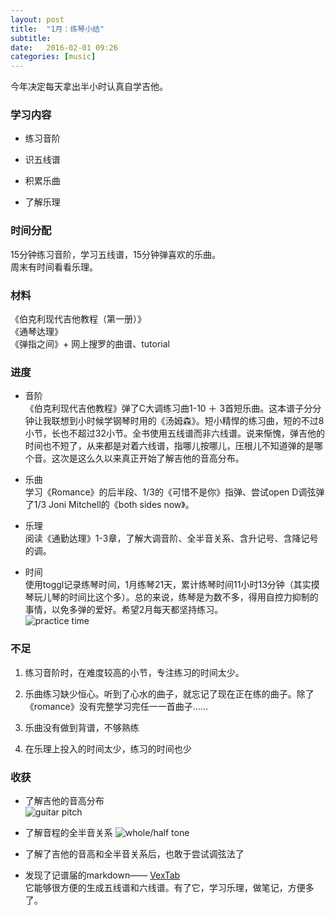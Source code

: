 ```yaml
---
layout: post
title:  "1月：练琴小结"
subtitle: 
date:   2016-02-01 09:26
categories: [music]
---
```

今年决定每天拿出半小时认真自学吉他。  

### 学习内容  

- 练习音阶  
  
- 识五线谱   
  
- 积累乐曲  
  
- 了解乐理  
  
### 时间分配

15分钟练习音阶，学习五线谱，15分钟弹喜欢的乐曲。  
周末有时间看看乐理。      

### 材料  
《伯克利现代吉他教程（第一册）》  
《通琴达理》  
《弹指之间》+ 网上搜罗的曲谱、tutorial  

### 进度      
- 音阶  
《伯克利现代吉他教程》弹了C大调练习曲1-10 ＋ 3首短乐曲。这本谱子分分钟让我联想到小时候学钢琴时用的《汤姆森》。短小精悍的练习曲，短的不过8小节，长也不超过32小节。全书使用五线谱而非六线谱。说来惭愧，弹吉他的时间也不短了，从来都是对着六线谱，指哪儿按哪儿，压根儿不知道弹的是哪个音。这次是这么久以来真正开始了解吉他的音高分布。   
- 乐曲  
学习《Romance》的后半段、1/3的《可惜不是你》指弹、尝试open D调弦弹了1/3 Joni Mitchell的《both sides now》。  

- 乐理   
阅读《通勤达理》1-3章，了解大调音阶、全半音关系、含升记号、含降记号的调。  

- 时间  
使用toggl记录练琴时间，1月练琴21天，累计练琴时间11小时13分钟（其实摸琴玩儿琴的时间比这个多）。总的来说，练琴是为数不多，得用自控力抑制的事情，以免多弹的爱好。希望2月每天都坚持练习。  
![practice time](https://cloud.githubusercontent.com/assets/7939847/12733478/6833aa28-c93b-11e5-8058-7467e95ea9d3.png)    

### 不足  

1. 练习音阶时，在难度较高的小节，专注练习的时间太少。  
  
2. 乐曲练习缺少恒心。听到了心水的曲子，就忘记了现在正在练的曲子。除了《romance》没有完整学习完任一一首曲子……   
 
3. 乐曲没有做到背谱，不够熟练   
 
4. 在乐理上投入的时间太少，练习的时间也少  

### 收获   
 
- 了解吉他的音高分布   
![guitar pitch](https://cloud.githubusercontent.com/assets/7939847/12733479/683734ae-c93b-11e5-8b8e-3ea49d55dc6b.png)

  
- 了解音程的全半音关系 
![whole/half tone](https://cloud.githubusercontent.com/assets/7939847/12733477/68327d38-c93b-11e5-901f-4c6fde7cb59f.png)  

- 了解了吉他的音高和全半音关系后，也敢于尝试调弦法了    

- 发现了记谱届的markdown—— [VexTab](http://www.vexflow.com/vextab/tutorial.html)  
它能够很方便的生成五线谱和六线谱。有了它，学习乐理，做笔记，方便多了。







